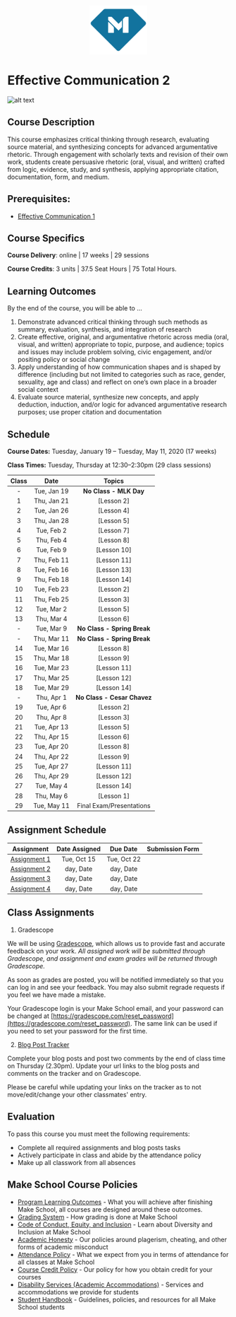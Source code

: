 <p align="center">
  <a href="https://www.makeschool.com">
      <img alt="Make School Logo" src="./Web/logo-icononly.svg" height="110">
  </a>
</p>

# Effective Communication 2

![alt text](https://www.greenbiz.com/sites/default/files/images/articles/featured/communicationsstock.jpg)

## Course Description

This course emphasizes critical thinking through research, evaluating source material, and synthesizing concepts for advanced argumentative rhetoric. Through engagement with scholarly texts and revision of their own work, students create persuasive rhetoric (oral, visual, and written) crafted from logic, evidence, study, and synthesis, applying appropriate citation, documentation, form, and medium.

## Prerequisites:  

- [Effective Communication 1]()

## Course Specifics

**Course Delivery**: online | 17 weeks | 29 sessions

**Course Credits**: 3 units | 37.5 Seat Hours | 75 Total Hours. 

## Learning Outcomes

By the end of the course, you will be able to ...

1. Demonstrate advanced critical thinking through such methods as summary, evaluation, synthesis, and integration of research
1. Create effective, original, and argumentative rhetoric across media (oral, visual, and written) appropriate to topic, purpose, and audience; topics and issues may include problem solving, civic engagement, and/or positing policy or social change
1. Apply understanding of how communication shapes and is shaped by difference (including but not limited to categories such as race, gender, sexuality, age and class) and reflect on one’s own place in a broader social context
1. Evaluate source material, synthesize new concepts, and apply deduction, induction, and/or logic for advanced argumentative research purposes; use proper citation and documentation

## Schedule

**Course Dates:** Tuesday, January 19 – Tuesday, May 11, 2020 (17 weeks)

**Class Times:** Tuesday, Thursday at 12:30–2:30pm (29 class sessions)

| Class |          Date          |                 Topics                  |
|:-----:|:----------------------:|:---------------------------------------:|
|  - |  Tue, Jan 19               | **No Class - MLK Day** |
|  1 |  Thu, Jan 21               | [Lesson 2] |
|  2 |  Tue, Jan 26               | [Lesson 4] |
|  3 |  Thu, Jan 28               | [Lesson 5] |
|  4 |  Tue, Feb 2                | [Lesson 7] |
|  5 |  Thu, Feb 4                | [Lesson 8] |
|  6 |  Tue, Feb 9                | [Lesson 10] |
|  7 |  Thu, Feb 11               | [Lesson 11] |
|  8 |  Tue, Feb 16               | [Lesson 13] |
|  9 |  Thu, Feb 18               | [Lesson 14] |
| 10 |  Tue, Feb 23               | [Lesson 2] |
| 11 |  Thu, Feb 25               | [Lesson 3] |
| 12 |  Tue, Mar 2                | [Lesson 5] |
| 13 |  Thu, Mar 4                | [Lesson 6] |
| -  |  Tue, Mar 9                | **No Class - Spring Break** |
| -  |  Thu, Mar 11               | **No Class - Spring Break** |
| 14 |  Tue, Mar 16               | [Lesson 8] |
| 15 |  Thu, Mar 18               | [Lesson 9] |
| 16 |  Tue, Mar 23               | [Lesson 11] |
| 17 |  Thu, Mar 25               | [Lesson 12] |
| 18 |  Tue, Mar 29               | [Lesson 14] |
| -  |  Thu, Apr 1               |  **No Class - Cesar Chavez**  |
| 19 |  Tue, Apr 6              | [Lesson 2] |
| 20 |  Thu, Apr 8              | [Lesson 3] |
| 21 |  Tue, Apr 13             | [Lesson 5] |
| 22 |  Thu, Apr 15             | [Lesson 6] |
| 23 |  Tue, Apr 20             | [Lesson 8] |
| 24 |  Thu, Apr 22             | [Lesson 9] |
| 25 |  Tue, Apr 27             | [Lesson 11] |
| 26 |  Thu, Apr 29             | [Lesson 12] |
| 27 |  Tue, May 4              | [Lesson 14] |
| 28 |  Thu, May 6               | [Lesson 1]  |
| 29 |  Tue, May 11                | Final Exam/Presentations |


## Assignment Schedule 

|                        Assignment                         | Date Assigned |   Due Date   |            Submission Form           |
|:---------------------------------------------------------:|:-------------:|:------------:|:------------------------------------:|
| [Assignment 1](https://docs.google.com/document/d/1whIKJTNXoHkKOaPgMDnZhCM9elyyQIvEWr8MWQjOtwM/edit)                      |  Tue, Oct 15  |  Tue, Oct 22 | 
| [Assignment 2](https://docs.google.com/document/d/1HVdV2ZZflj3YGMyePruyGLy_28QgPKeeA_uHc3XCO8Q/edit)                      |  day, Date    |  day, Date   | 
| [Assignment 3](https://docs.google.com/document/d/1AO2tmV8q2Z4i7J1F1424VwA85MpovEN-WcRGo7tdEuY/edit)                      |  day, Date    |  day, Date   | 
| [Assignment 4](https://docs.google.com/document/d/1DByl9p3_TerNhBq-B-_rQVk4wXfIkBI3d2tKHbV2bXk/edit)                      |  day, Date    |  day, Date   | 


## Class Assignments

1. Gradescope

We will be using [Gradescope](gradescope.com), which allows us to provide fast and accurate feedback on your work. *All assigned work will be submitted through Gradescope, and assignment and exam grades will be returned through Gradescope.*

As soon as grades are posted, you will be notified immediately so that you can log in and see your feedback. You may also submit regrade requests if you feel we have made a mistake.

Your Gradescope login is your Make School email, and your password can be changed at [https://gradescope.com/reset_password](https://gradescope.com/reset_password). The same link can be used if you need to set your password for the first time.

2. [Blog Post Tracker](https://docs.google.com/spreadsheets/d/1Ke6qFiWZ24YDSyDXOEuKepPlU-s5QXIbTXkuJOQHtCg/edit?usp=sharing)

Complete your blog posts and post two comments by the end of class time on Thursday (2.30pm). Update your url links to the blog posts and comments on the tracker and on Gradescope. 

Please be careful while updating your links on the tracker as to not move/edit/change your other classmates' entry.

## Evaluation

To pass this course you must meet the following requirements:

- Complete all required  assignments and blog posts tasks
- Actively participate in class and abide by the attendance policy
- Make up all classwork from all absences

## Make School Course Policies

- [Program Learning Outcomes](https://make.sc/program-learning-outcomes) - What you will achieve after finishing Make School, all courses are designed around these outcomes.
- [Grading System](https://make.sc/grading-system) - How grading is done at Make School
- [Code of Conduct, Equity, and Inclusion](https://make.sc/code-of-conduct) - Learn about Diversity and Inclusion at Make School
- [Academic Honesty](https://make.sc/academic-honesty-policy) - Our policies around plagerism, cheating, and other forms of academic misconduct
- [Attendance Policy](https://make.sc/attendance-policy) - What we expect from you in terms of attendance for all classes at Make School
- [Course Credit Policy](https://make.sc/course-credit-policy) - Our policy for how you obtain credit for your courses
- [Disability Services (Academic Accommodations)](https://make.sc/disability-services) - Services and accommodations we provide for students
- [Student Handbook](https://make.sc/student-handbook) - Guidelines, policies, and resources for all Make School students
